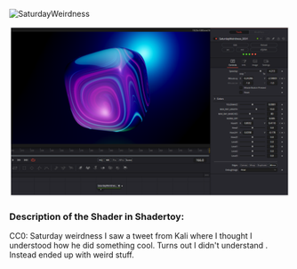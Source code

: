 ![SaturdayWeirdness](https://github.com/nmbr73/Shaderfuse/assets/78935215/5d1db868-6552-4857-abd9-28fc224a763c)


[![Thumbnail](SaturdayWeirdness_screenshot.png)](SaturdayWeirdness.fuse)

### Description of the Shader in Shadertoy:
CC0: Saturday weirdness
I saw a tweet from Kali where I thought I understood how he did something cool.
Turns out I didn't understand . Instead ended up with weird stuff.

